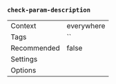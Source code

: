 ### `check-param-description`

|||
|---|---|
|Context|everywhere|
|Tags|``|
|Recommended|false|
|Settings||
|Options||

<!-- assertions checkParamDescription -->
